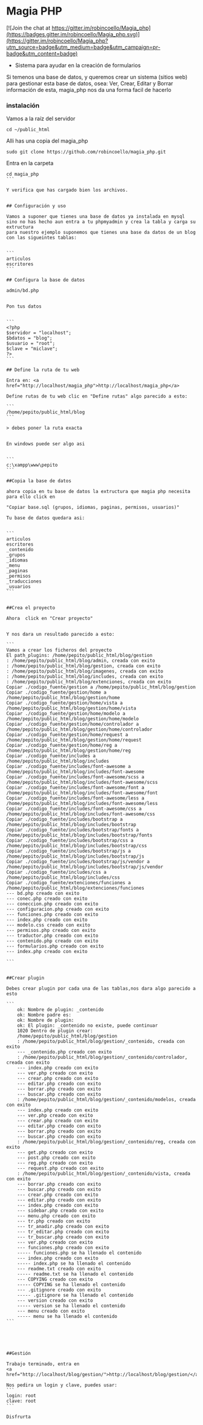 # Magia PHP

[![Join the chat at https://gitter.im/robincoello/Magia_php](https://badges.gitter.im/robincoello/Magia_php.svg)](https://gitter.im/robincoello/Magia_php?utm_source=badge&utm_medium=badge&utm_campaign=pr-badge&utm_content=badge)

* Sistema para ayudar en la creación de formularios 

Si temenos una base de datos, y queremos crear un sistema (sitios web) para gestionar 
esta base de datos, osea: Ver, Crear, Editar y Borrar información de esta, magia_php
nos da una forma facil de hacerlo


### instalación
Vamos a la raíz del servidor

`
cd ~/public_html
`

Alli has una copia del magia_php


```
sudo git clone https://github.com/robincoello/magia_php.git
```

Entra en la carpeta

````
cd magia_php
```

Y verifica que has cargado bien los archivos.


## Configuración y uso

Vamos a suponer que tienes una base de datos ya instalada en mysql sino no has hecho aun entra a tu phpmyadmin y crea la tabla y carga su extructura
para nuestro ejemplo suponemos que tienes una base da datos de un blog con las sigueintes tablas:

 
```
articulos
escritores
```

## Configura la base de datos

admin/bd.php


Pon tus datos 


```
<?php  
$servidor = "localhost"; 
$bdatos = "blog"; 
$usuario = "root"; 
$clave = "miclave";
?>
```

## Define la ruta de tu web

Entra en: <a href="http://localhost/magia_php">http://localhost/magia_php</a>

Define rutas de tu web clic en "Define rutas" algo parecido a esto: 

```
/home/pepito/public_html/blog
```

> debes poner la ruta exacta


En windows puede ser algo asi 


```
c:\xampp\www\pepito
```

##Copia la base de datos 

ahora copia en tu base de datos la extructura que magia php necesita para ello click en 

"Copiar base.sql (grupos, idiomas, paginas, permisos, usuarios)"

Tu base de datos quedara asi:


```
articulos
escritores
_contenido
_grupos
_idiomas
_menu
_paginas
_permisos
_traducciones
_usuarios
```


##Crea el proyecto

Ahora  click en "Crear proyecto"


Y nos dara un resultado parecido a esto:

```
Vamos a crear los ficheros del proyecto
El path_plugins: /home/pepito/public_html/blog/gestion
: /home/pepito/public_html/blog/admin, creada con exito
: /home/pepito/public_html/blog/gestion, creada con exito
: /home/pepito/public_html/blog/imagenes, creada con exito
: /home/pepito/public_html/blog/includes, creada con exito
: /home/pepito/public_html/blog/extenciones, creada con exito
Copiar ./codigo_fuente/gestion a /home/pepito/public_html/blog/gestion
Copiar ./codigo_fuente/gestion/home a /home/pepito/public_html/blog/gestion/home
Copiar ./codigo_fuente/gestion/home/vista a /home/pepito/public_html/blog/gestion/home/vista
Copiar ./codigo_fuente/gestion/home/modelo a /home/pepito/public_html/blog/gestion/home/modelo
Copiar ./codigo_fuente/gestion/home/controlador a /home/pepito/public_html/blog/gestion/home/controlador
Copiar ./codigo_fuente/gestion/home/request a /home/pepito/public_html/blog/gestion/home/request
Copiar ./codigo_fuente/gestion/home/reg a /home/pepito/public_html/blog/gestion/home/reg
Copiar ./codigo_fuente/includes a /home/pepito/public_html/blog/includes
Copiar ./codigo_fuente/includes/font-awesome a /home/pepito/public_html/blog/includes/font-awesome
Copiar ./codigo_fuente/includes/font-awesome/scss a /home/pepito/public_html/blog/includes/font-awesome/scss
Copiar ./codigo_fuente/includes/font-awesome/font a /home/pepito/public_html/blog/includes/font-awesome/font
Copiar ./codigo_fuente/includes/font-awesome/less a /home/pepito/public_html/blog/includes/font-awesome/less
Copiar ./codigo_fuente/includes/font-awesome/css a /home/pepito/public_html/blog/includes/font-awesome/css
Copiar ./codigo_fuente/includes/bootstrap a /home/pepito/public_html/blog/includes/bootstrap
Copiar ./codigo_fuente/includes/bootstrap/fonts a /home/pepito/public_html/blog/includes/bootstrap/fonts
Copiar ./codigo_fuente/includes/bootstrap/css a /home/pepito/public_html/blog/includes/bootstrap/css
Copiar ./codigo_fuente/includes/bootstrap/js a /home/pepito/public_html/blog/includes/bootstrap/js
Copiar ./codigo_fuente/includes/bootstrap/js/vendor a /home/pepito/public_html/blog/includes/bootstrap/js/vendor
Copiar ./codigo_fuente/includes/css a /home/pepito/public_html/blog/includes/css
Copiar ./codigo_fuente/extenciones/funciones a /home/pepito/public_html/blog/extenciones/funciones
--- bd.php creado con exito
--- conec.php creado con exito
--- coneccion.php creado con exito
--- configuracion.php creado con exito
--- funciones.php creado con exito
--- index.php creado con exito
--- modelo.css creado con exito
--- permisos.php creado con exito
--- traductor.php creado con exito
--- contenido.php creado con exito
--- formularios.php creado con exito
--- index.php creado con exito

```


##Crear plugin

Debes crear plugin por cada una de las tablas,nos dara algo parecido a esto 

```
    ok: Nombre de plugin: _contenido
    ok: Nombre padre es:
    ok: Nombre de plugin:
    ok: El plugin: _contenido no existe, puede continuar
    1020 Dentro de plugin crear:
    /home/pepito/public_html/blog/gestion
    : /home/pepito/public_html/blog/gestion/_contenido, creada con exito
    --- _contenido.php creado con exito
    : /home/pepito/public_html/blog/gestion/_contenido/controlador, creada con exito
    --- index.php creado con exito
    --- ver.php creado con exito
    --- crear.php creado con exito
    --- editar.php creado con exito
    --- borrar.php creado con exito
    --- buscar.php creado con exito
    : /home/pepito/public_html/blog/gestion/_contenido/modelos, creada con exito
    --- index.php creado con exito
    --- ver.php creado con exito
    --- crear.php creado con exito
    --- editar.php creado con exito
    --- borrar.php creado con exito
    --- buscar.php creado con exito
    : /home/pepito/public_html/blog/gestion/_contenido/reg, creada con exito
    --- get.php creado con exito
    --- post.php creado con exito
    --- reg.php creado con exito
    --- request.php creado con exito
    : /home/pepito/public_html/blog/gestion/_contenido/vista, creada con exito
    --- borrar.php creado con exito
    --- buscar.php creado con exito
    --- crear.php creado con exito
    --- editar.php creado con exito
    --- index.php creado con exito
    --- sidebar.php creado con exito
    --- menu.php creado con exito
    --- tr.php creado con exito
    --- tr_anadir.php creado con exito
    --- tr_editar.php creado con exito
    --- tr_buscar.php creado con exito
    --- ver.php creado con exito
    --- funciones.php creado con exito
    ----- funciones.php se ha llenado el contenido
    --- index.php creado con exito
    ----- index.php se ha llenado el contenido
    --- readme.txt creado con exito
    ----- readme.txt se ha llenado el contenido
    --- COPYING creado con exito
    ----- COPYING se ha llenado el contenido
    --- .gitignore creado con exito
    ----- .gitignore se ha llenado el contenido
    --- version creado con exito
    ----- version se ha llenado el contenido
    --- menu creado con exito
    ----- menu se ha llenado el contenido 
```





##Gestión

Trabajo terminado, entra en 
<a href="http://localhost/blog/gestion/">http://localhost/blog/gestion/</a>

Nos pedira un login y clave, puedes usar: 
```
login: root
clave: root
```

Disfrurta 